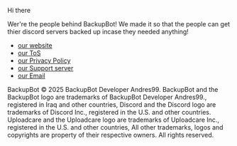 Hi there

Wer're the people behind BackupBot!
We made it so that the people can get thier discord servers backed up incase they needed anything!

- [our website](https://backupbotlol.github.io/website/)
 - [our ToS](https://backupbotlol.github.io/website/terms)
 - [our Privacy Policy](https://backupbotlol.github.io/website/privacy)
- [our Support server](https://discord.gg/Xnh5ckQVyV)
- [our Email](mailto:andres-backupbot@proton.me)


BackupBot © 2025 BackupBot Developer Andres99. BackupBot and the BackupBot logo are trademarks of BackupBot Developer Andres99., registered in Iraq and other countries, Discord and the Discord logo are trademarks of Discord Inc., registered in the U.S. and other countries. Uploadcare and the Uploadcare logo are trademarks of Uploadcare Inc., registered in the U.S. and other countries, All other trademarks, logos and copyrights are property of their respective owners. All rights reserved.
